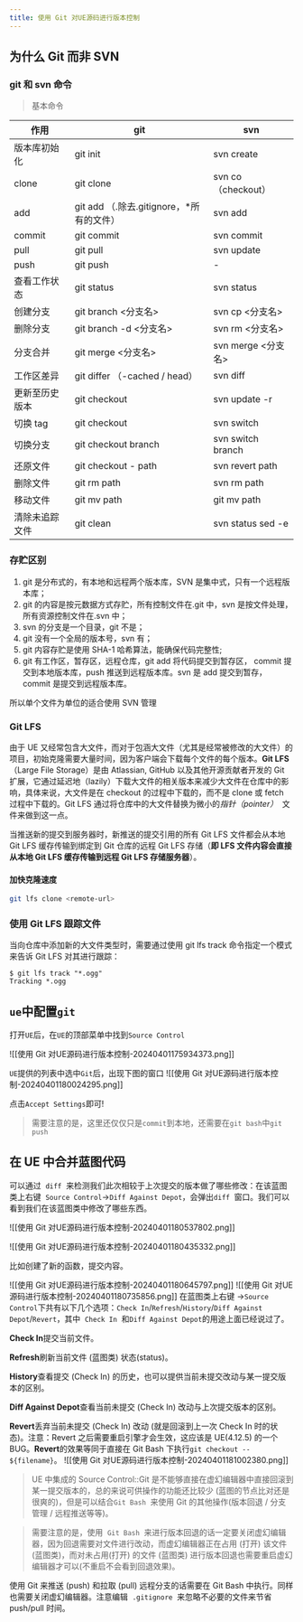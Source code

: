 ```yaml
---
title: 使用 Git 对UE源码进行版本控制
---
```


## 为什么 Git 而非 SVN

### git 和 svn 命令

> 基本命令

| 作用           | git                                       | svn                 |
| -------------- | ----------------------------------------- | ------------------- |
| 版本库初始化   | git init                                  | svn create          |
| clone          | git clone                                 | svn co（checkout）  |
| add            | git add （.除去.gitignore，\*所有的文件） | svn add             |
| commit         | git commit                                | svn commit          |
| pull           | git pull                                  | svn update          |
| push           | git push                                  | -                   |
| 查看工作状态   | git status                                | svn status          |
| 创建分支       | git branch <分支名>                       | svn cp <分支名>     |
| 删除分支       | git branch -d <分支名>                    | svn rm <分支名>     |
| 分支合并       | git merge <分支名>                        | svn merge <分支名>  |
| 工作区差异     | git differ （-cached / head）             | svn diff            |
| 更新至历史版本 | git checkout <commit>                     | svn update -r <rev> |
| 切换 tag       | git checkout <tag>                        | svn switch <tag>    |
| 切换分支       | git checkout branch                       | svn switch branch   |
| 还原文件       | git checkout - path                       | svn revert path     |
| 删除文件       | git rm path                               | svn rm path         |
| 移动文件       | git mv path                               | git mv path         |
| 清除未追踪文件 | git clean                                 | svn status sed -e   |

### 存贮区别

1. git 是分布式的，有本地和远程两个版本库，SVN 是集中式，只有一个远程版本库；
2. git 的内容是按元数据方式存贮，所有控制文件在.git 中，svn 是按文件处理，所有资源控制文件在.svn 中；
3. svn 的分支是一个目录，git 不是；
4. git 没有一个全局的版本号，svn 有；
5. git 内容存贮是使用 SHA-1 哈希算法，能确保代码完整性;
6. git 有工作区，暂存区，远程仓库，git add 将代码提交到暂存区， commit 提交到本地版本库，push 推送到远程版本库。svn 是 add 提交到暂存，commit 是提交到远程版本库。

所以单个文件为单位的适合使用 SVN 管理

### Git LFS

由于 UE 又经常包含大文件，而对于包涵大文件（尤其是经常被修改的大文件）的项目，初始克隆需要大量时间，因为客户端会下载每个文件的每个版本。**Git LFS**（Large File Storage）是由 Atlassian, GitHub 以及其他开源贡献者开发的 Git 扩展，它通过延迟地（lazily）下载大文件的相关版本来减少大文件在仓库中的影响，具体来说，大文件是在 checkout 的过程中下载的，而不是 clone 或 fetch 过程中下载的。Git LFS 通过将仓库中的大文件替换为微小的*指针（pointer）*  文件来做到这一点。

当推送新的提交到服务器时，新推送的提交引用的所有 Git LFS 文件都会从本地 Git LFS 缓存传输到绑定到 Git 仓库的远程 Git LFS 存储（**即 LFS 文件内容会直接从本地 Git LFS 缓存传输到远程 Git LFS 存储服务器**）。

#### 加快克隆速度

```sh
git lfs clone <remote-url>
```

### 使用 Git LFS 跟踪文件

当向仓库中添加新的大文件类型时，需要通过使用 git lfs track 命令指定一个模式来告诉 Git LFS 对其进行跟踪：

```text
$ git lfs track "*.ogg"
Tracking *.ogg
```

## `ue`中配置`git`

打开`UE`后，在`UE`的顶部菜单中找到`Source Control`

![[使用 Git 对UE源码进行版本控制-20240401175934373.png]]

`UE`提供的列表中选中`Git`后，出现下图的窗口
![[使用 Git 对UE源码进行版本控制-20240401180024295.png]]

点击`Accept Settings`即可!

> 需要注意的是，这里还仅仅只是`commit`到本地，还需要在`git bash`中`git push`

## 在 UE 中合并蓝图代码

可以通过  `diff`  来检测我们此次相较于上次提交的版本做了哪些修改：在该蓝图类上右键  `Source Control`->`Diff Against Depot`，会弹出`diff`  窗口。我们可以看到我们在该蓝图类中修改了哪些东西。

![[使用 Git 对UE源码进行版本控制-20240401180537802.png]]

![[使用 Git 对UE源码进行版本控制-20240401180435332.png]]

比如创建了新的函数，提交内容。

![[使用 Git 对UE源码进行版本控制-20240401180645797.png]]
![[使用 Git 对UE源码进行版本控制-20240401180735856.png]]
在蓝图类上右键 ->`Source Control`下共有以下几个选项：`Check In`/`Refresh`/`History`/`Diff Against Depot`/`Revert`，其中  `Check In`  和`Diff Against Depot`的用途上面已经说过了。

**Check In**提交当前文件。

**Refresh**刷新当前文件 (蓝图类) 状态(status)。

**History**查看提交 (Check In) 的历史，也可以提供当前未提交改动与某一提交版本的区别。

**Diff Against Depot**查看当前未提交 (Check In) 改动与上次提交版本的区别。

**Revert**丢弃当前未提交 (Check In) 改动 (就是回滚到上一次 Check In 时的状态)。注意：Revert 之后需要重启引擎才会生效，这应该是 UE(4.12.5) 的一个 BUG。**Revert**的效果等同于直接在 Git Bash 下执行`git checkout -- ${filename}`。
![[使用 Git 对UE源码进行版本控制-20240401181002380.png]]

> UE 中集成的 Source Control::Git 是不能够直接在虚幻编辑器中直接回滚到某一提交版本的，总的来说可供操作的功能还比较少 (蓝图的节点比对还是很爽的)，但是可以结合`Git Bash`  来使用 Git 的其他操作(版本回退 / 分支管理 / 远程推送等等)。

> 需要注意的是，使用  `Git Bash`  来进行版本回退的话一定要关闭虚幻编辑器，因为回退需要对文件进行改动，而虚幻编辑器正在占用 (打开) 该文件 (蓝图类)，而对未占用(打开) 的文件 (蓝图类) 进行版本回退也需要重启虚幻编辑器才可以(不重启不会看到回退效果)。

使用 Git 来推送 (push) 和拉取 (pull) 远程分支的话需要在 Git Bash 中执行。同样也需要关闭虚幻编辑器。注意编辑  `.gitignore`  来忽略不必要的文件来节省 push/pull 时间。
